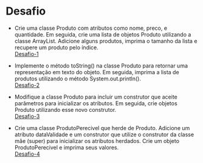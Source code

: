 # Desafio

* Crie uma classe Produto com atributos como nome, preco, e quantidade. Em seguida, crie uma lista de objetos Produto utilizando a classe ArrayList. Adicione alguns produtos, imprima o tamanho da lista e recupere um produto pelo índice.
  <br>
  [Desafio-1](https://github.com/EmersonPenelli/Oracle-Next-Education---Backend-Java/blob/main/03-Listas-e-cole%C3%A7oes/Modulo-02/desafio/Produto.java)
* Implemente o método toString() na classe Produto para retornar uma representação em texto do objeto. Em seguida, imprima a lista de produtos utilizando o método System.out.println().
  <br>
  [Desafio-2](https://github.com/EmersonPenelli/Oracle-Next-Education---Backend-Java/blob/main/03-Listas-e-cole%C3%A7oes/Modulo-02/desafio/ProdutoToString.java)
  
* Modifique a classe Produto para incluir um construtor que aceite parâmetros para inicializar os atributos. Em seguida, crie objetos Produto utilizando esse novo construtor.
  <br>
  [Desafio-3](https://github.com/EmersonPenelli/Oracle-Next-Education---Backend-Java/blob/main/03-Listas-e-cole%C3%A7oes/Modulo-02/desafio/ProdutoConstrutor.java)
  
* Crie uma classe ProdutoPerecivel que herde de Produto. Adicione um atributo dataValidade e um construtor que utilize o construtor da classe mãe (super) para inicializar os atributos herdados. Crie um objeto ProdutoPerecivel e imprima seus valores.
  <br>
  [Desafio-4](https://github.com/EmersonPenelli/Oracle-Next-Education---Backend-Java/blob/main/03-Listas-e-cole%C3%A7oes/Modulo-02/desafio/ProdutoPerecivel.java)
  
